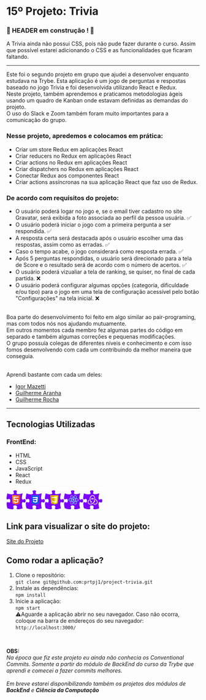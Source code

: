 # 15º Projeto: Trivia

### :construction: HEADER em construção ! :construction:
A Trivia ainda não possui CSS, pois não pude fazer durante o curso. Assim que possível estarei adicionando o CSS e as funcionalidades que ficaram faltando.
<!-- <p align="center">

<img src="" alt="Header" />
</p> -->
<hr/>

Este foi o segundo projeto em grupo que ajudei a desenvolver enquanto estudava na Trybe. Esta aplicação é um jogo de perguntas e respostas baseado no jogo Trivia e foi desenvolvida utilizando React e Redux.<br>
Neste projeto, também aprendemos e praticamos metodologias ágeis usando um quadro de Kanban onde estavam definidas as demandas do projeto. <br>
O uso do Slack e Zoom também foram muito importantes para a comunicação do grupo.
<br>

### Nesse projeto, apredemos e colocamos em prática:
- Criar um store Redux em aplicações React
- Criar reducers no Redux em aplicações React
- Criar actions no Redux em aplicações React
- Criar dispatchers no Redux em aplicações React
- Conectar Redux aos componentes React
- Criar actions assíncronas na sua aplicação React que faz uso de Redux.

### De acordo com requisitos do projeto:
- O usuário poderá logar no jogo e, se o email tiver cadastro no site Gravatar, será exibida a foto associada ao perfil da pessoa usuária. ✅
- O usuário poderá iniciar o jogo com a primeira pergunta a ser respondida. ✅
- A resposta certa será destacada após o usuário escolher uma das respostas, assim como as erradas. ✅
- Caso o tempo acabe, o jogo considerará como resposta errada. ✅
- Após 5 perguntas respondidas, o usuário será direcionado para a tela de Score e o resultado será de acordo com o número de acertos. ✅
- O usuário poderá vizualiar a tela de ranking, se quiser, no final de cada partida. ❌
- O usuário poderá configurar algumas opções (categoria, dificuldade e/ou tipo) para o jogo em uma tela de configuração acessível pelo botão "Configurações" na tela inicial. ❌

<br>
Boa parte do desenvolvimento foi feito em algo similar ao pair-programing, mas com todos nós nos ajudando mutuamente.<br>
Em outros momentos cada membro fez algumas partes do código em separado e também algumas correções e pequenas modificações.<br>
O grupo possuía colegas de diferentes níveis e conhecimento e com isso fomos desenvolvendo com cada um contribuindo da melhor maneira que conseguia.<br><br>

Aprendi bastante com cada um deles:
- [Igor Mazetti](https://github.com/Igormazetti)
- [Guilherme Aranha](https://github.com/GuiAranha)
- [Guilherme Rocha](https://github.com/guilhermerocha1)
<hr/>

## Tecnologias Utilizadas

### FrontEnd:

- HTML
- CSS
- JavaScript
- React
- Redux

<img src="https://github.com/prtpj1/prtpj1/blob/main/Github%20Imgs/html2.png" width="50" height="50" alt="HTML" /><img src="https://github.com/prtpj1/prtpj1/blob/main/Github Imgs/CSS2.png" width="50" height="50" alt="CSS" /><img src="https://github.com/prtpj1/prtpj1/blob/main/Github Imgs/JavaScript2.png" width="50" height="50" alt="CSS" /><img src="https://github.com/prtpj1/prtpj1/blob/main/Github Imgs/React2.png" width="50" height="50" alt="React Icon" /><img src="https://github.com/prtpj1/prtpj1/blob/main/Github Imgs/Redux2.png" width="50" height="50" alt="Redux Icon" />

## Link para visualizar o site do projeto:

[Site do Projeto](https://prtpj1-trivia-five.vercel.app/)

## Como rodar a aplicação?

1. Clone o repositório: <br>
`git clone git@github.com:prtpj1/project-trivia.git` 
2. Instale as dependências: <br>
`npm install`
3. Inicie a aplicação: <br>
`npm start` <br>
⚠️Aguarde a aplicação abrir no seu navegador. Caso não ocorra, coloque na barra de endereços do seu navegador: `http://localhost:3000/`

</br>

**OBS:**
</br>
*Na época que fiz este projeto eu ainda não conhecia os Conventional Commits. Somente a partir do módulo de BackEnd do curso da Trybe que aprendi e comecei a fazer commits melhores.
</br>
</br>
Em breve estarei disponibilizando também os projetos dos módulos de **BackEnd** e **Ciência da Computação***
